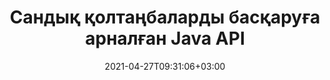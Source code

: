 ---
############################# Static ############################
layout: "product"
date: 2021-04-27T09:31:06+03:00
draft: false

product: "Signature"
product_tag: "signature"
platform: "Java"
platform_tag: "java"

############################# Head ############################
head_title: "Java цифрлық қолтаңба API, PDF Word Excel кескініне eSignature қосыңыз"
head_description: "Java цифрлық қолтаңба API. PDF, Microsoft Word, Excel электрондық кестелеріне, PowerPoint презентацияларына және кескін құжат пішімдеріне сандық қол қою үшін электрондық қолтаңба кітапханасы."

############################# Header ############################
title: "Сандық қолтаңбаларды басқаруға арналған Java API"
description: "Кескіндерге және сандық құжат файл пішімдеріне қол қоюға арналған Java қолданбаларында кескіннің, QR-кодтың, штрих-кодтың, метадеректердің, мәтіннің және мөрдің электрондық қолтаңбасын басқарыңыз."
button:
    enable: true

############################# SubMenu ############################
submenu:
    enable: true
    
    left:
        img_alt: "GroupDocs.Signature for Java"
        image: "https://www.groupdocs.cloud/templates/groupdocs/images/product-logos/groupdocs-signature-java.png"
        product: "GroupDocs.Signature"
        platform: "Java"

    middle:
        button:
            # button loop
            - link: "#overview"
              text: "Шолу"

            # button loop
            - link: "#features"
              text: "Ерекше өзгешеліктері"

            # button loop
            - link: "#support"
              text: "Қолдау"

            # button loop
            - link: "https://products.groupdocs.app/signature"
              text: "Тікелей демо"

            # button loop
            - link: "https://purchase.groupdocs.com/pricing/signature/java"
              text: "Баға белгілеу"

    right:
        link_download: "https://downloads.groupdocs.com/signature"
        link_learn: "https://docs.groupdocs.com/signature/java/"
        link_buy: "https://purchase.groupdocs.com"

############################# Overview ############################
overview:
    enable: true
    content: |
      GroupDocs.Signature for Java API ешқандай сыртқы бағдарламалық құралды орнатпай қолдау көрсетілетін пішімдердің сандық құжаттарына қол қою үшін электрондық қолтаңбалар функционалдығы бар Java қолданбаларын әзірлеуге көмектеседі. Ол кескін, штрих-код, QR-код, штамп, мәтін, оптикалық және метадеректер сияқты әртүрлі электрондық қолтаңбаларды өңдеу мен басқаруды қолдайды. Microsoft Office Word, PowerPoint презентациялары, Excel электрондық кестелері, кескіндер және PDF файлдары сияқты барлық электрондық бизнес құжаттарыңыз қолтаңба сипаттарын теңшеу арқылы цифрлық қол қоюға болады, мысалы: сіздің талаптарыңызға сай көлеңке, өлшемдер, туралау және т.б. Сандық қолтаңба кітапханасы қарапайым және жеңіл, ол жаңа немесе бұрыннан бар Java қолданбасында оңай біріктірілетін жалғыз DLL файлынан тұрады.  

      GroupDocs.Signature for Java API арқылы жүйеден барлық тіркелген сертификаттарды жүктей аласыз немесе қарапайым және кеңейтілген іздеу арқылы бар қолтаңбаларды таба аласыз. Құпия сөзбен қорғалған құжаттармен жұмыс істеу опциялары, ортақ қолтаңба сипаттарын (мәтін өлшемі, мөлдірлік, айналдыру, тексеру, қаріп сипаттары, түс опциялары, бет нөмірі, ен, жоғарғы, сол және т.б.) көрсету және әртүрлі eSignature түрлерін енгізуге қолдау көрсету оны сенімді етеді. Сандық құжаттарға арналған электрондық қолтаңбаларды басқару шешімі.  

      GroupDocs.Signature for Java барлық Java нұсқаларымен үйлесімді және Java орындалу уақытын іске қоса алатын танымал операциялық жүйелерді (Windows, Linux, MacOS) қолдайды.
    tabs:
      enable: true
      
      ## TAB ONE ##
      tab_one:
        description: |
          Бұл Java үшін GroupDocs.Signature мүмкіндіктеріне шолу:
      
        right:
          enable: true
          icon: "fab fa-html5"
          title: "Қолтаңба түрлері"
          content: |
            * Мәтіндік қолтаңба
            * Сурет қолтаңбасы
            * Цифрлық қолтаңбалар
            * QR-код қолтаңбасы
            * Штрих-код қолтаңбасы
            * Қолтаңба
            * Пішін өрісі Қолтаңбасы
      
      ## TAB TWO ##
      tab_two:
        description: |
          Java электрондық қолтаңбалау API төменде көрсетілгендей [құжат файл пішімдерін](https://docs.groupdocs.com/signature/java/supported-document-formats/) қолдайды.

        left:
          enable: true
          table:
            # table loop
            - title: "Microsoft Office"
              content: |
                * **Word:** DOC, DOCX, DOCM, DOT, DOTX, DOTM, RTF, TXT
                * **Excel:** XLS, XLSX, XLSM, XLSB, XLTM, XLT, XLTM, XLTX, XLAM, SXC, SpreadsheetML
                * **PowerPoint:** PPT, PPTX, PPS, PPSX, PPSM, POT, POTM, POTX, PPTM

        right:
          enable: true
          table:
            # table loop
            - title: "Images & Other Formats"
              content: |
                * **Суреттер**: JPG, BMP, PNG, TIFF, GIF, DCM, WEBP
                * **OpenDocument**: ODT, OTT, OTS, ODS, ODP, OTP, ODG
                * **Jpeg2000**: JP2, JPF, JPX, J2K, J2C, JPM
                * **Метафайлдар**: EMF, WMF, CMX
                * **Портативті**: PDF
                * **Масштабталатын векторлық графика**: CDR, SVG
                * **Adobe Photoshop**: PSD
                * **Басқалар**: DJVU

      ## TAB THREE ##
      tab_three:
        description: |
          GroupDocs.Signature for Java келесі операциялық жүйелерді, жақтауларды және пакет менеджерлерін қолдайды:
        
        left:
          enable: true
          table:
            # table loop
            - icon: "fab fa-windows"
              title: "Операциялық жүйелер"
              content: |
                * Microsoft Windows Desktop
                * Microsoft Windows Server
                * Linux
                * MacOS

            # table loop
            - icon: "fas fa-code"
              title: "Қолдау көрсетілетін жақтаулар"
              content: |
                * Java 7 (1.7) and above

        right:
          enable: true
          table:
            # table loop
            - icon: "fas fa-cogs"
              title: "Даму орталары"
              content: |
                * NetBeans
                * IntelliJ IDEA
                * Eclipse
            # table loop
            - icon: "fas fa-tools"
              title: "Құрастыруды автоматтандыру құралы"
              content: |
                * Maven

############################# Features ############################
features:
    enable: true
    title: "GroupDocs.Java мүмкіндіктеріне арналған қолтаңба"

    feature:
      # feature loop
      - icon: "fas fa-copy"
        content: "Қолдау көрсетілетін құжат форматтарынан электрондық қолтаңбаларды жасау, оқу, өзгерту, жасыру және жою"

      # feature loop
      - icon: "fas fa-eye"
        content: "Қол қойылған құжатқа ағыннан, салыстырмалы жолдан немесе абсолютті жолдан қатынасу"

      # feature loop
      - icon: "fas fa-bolt"
        content: "Мәтіндік қолтаңбаны құжаттарға, электрондық кестелерге, презентацияларға, кескіндерге және PDF файлдарына қолдану"
      
      # feature loop
      - icon: "fas fa-file-powerpoint"
        content: "PDF файлдарына мәтіндік қолтаңбаны аннотация, стикер, кескін ретінде қосыңыз, сонымен қатар стиль мен түсті конфигурациялаңыз"

      # feature loop
      - icon: "fas fa-code"
        content: "PDF құжатына, кескін файлына қол қойыңыз және әртүрлі файл пішімінде нәтиже алыңыз"

      # feature loop
      - icon: "fas fa-cloud"
        content: "Мәтіндік қолтаңбасы бар кескіндерге су белгісі ретінде сандық қол қою және мөлдірлікті қосу, eSignature-ге айналдыру"

      # feature loop
      - icon: "fas fa-remove-format"
        content: "Сандық сертификаттары бар Microsoft Word, Excel және PDF құжаттарына сертификаттарды іздеңіз және қол қойыңыз"

      # feature loop
      - icon: "fas fa-comment-slash"
        content: "Түпнұсқа мәтіндік су таңбалары бар мәтінді өңдеу құжат пішіміне қол қою"

      # feature loop
      - icon: "fas fa-location-arrow"
        content: "Word, слайд, ұяшық, PDF және кескін файлдарына қол қою үшін QR-кодты, штрих-кодты пайдаланыңыз"

      # feature loop
      - icon: "fas fa-border-all"
        content: "Қолдау көрсетілетін файл пішімдерін қорғау үшін мөртаңба қолтаңбаларын конфигурациялаңыз және қолданыңыз"

      # feature loop
      - icon: "fas fa-wrench"
        content: "Құжаттарға, электрондық кестелерге, презентацияларға, кескіндерге және PDF файлдарына кескін қолтаңбаларын орнату және тағайындау"

      # feature loop
      - icon: "fas fa-columns"
        content: "Қолтаңба сипаттарын конфигурациялаңыз, мысалы, Көру және сезіну, шеттер, туралау, т.б."

      # feature loop
      - icon: "fas fa-file-word"
        content: "Құпия сөзбен қорғалған құжатқа цифрлық қолтаңбаны қолданыңыз"

      # feature loop
      - icon: "fas fa-envelope"
        content: "Қолтаңба өңдегішін пайдаланып PDF құжаттарының мәтіндік тексеруін орындаңыз"

      # feature loop
      - icon: "fas fa-print"
        content: "Word, Cell, PDF құжаттарын .CER және .PFX сертификат контейнерлерімен сандық тексеру"

      # feature loop
      - icon: "fas fa-file-archive"
        content: "PDF мәтіндік қолтаңбалары үшін әртүрлі өлшем бірлік түрлерін (мысалы, миллиметр, пиксель, т.б.) көрсетіңіз"

      # feature loop
      - icon: "fas fa-lock"
        content: "Құжат ақпаратын файл немесе URL арқылы алу - PDF құжаттарына пішін өрісінің қолтаңбаларын қосыңыз"

      # feature loop
      - icon: "fas fa-file-code"
        content: "QR-кодқа пайдаланушы деректер нысанын, ендірілген VCard, электрондық пошта, EPC, MeCard немесе оқиға нысанын қосыңыз"
      
      # feature loop
      - icon: "fas fa-fill-drip"
        content: "Қолтаңбаларға әртүрлі щетка мәнерлерін қолданыңыз, мысалы, градиент, радиалды, қатты және текстуралы қылқалам"

      # feature loop
      - icon: "fas fa-file-excel"
        content: "FTP немесе Azure бұлттық қоймасында орналасқан құжатқа қол қою"

      # feature loop
      - icon: "fas fa-heading"
        content: "Құжаттар, слайдтар, кескіндер және PDF файлдары үшін кескіндер ішіне мәтінді туралауды орнатыңыз"

      # feature loop
      - icon: "fas fa-project-diagram"
        content: "PowerPoint презентация құжаттарын іздеу, тексеру және сандық қол қою"

      # feature loop
      - icon: "fas fa-cube"
        content: "Ұяшық құжаттарындағы пиксельдер мен мөртаңбалар үшін мәтінді орналастыру арқылы қолтаңбаны қойыңыз"

      # feature loop
      - icon: "fab fa-uncharted"
        content: "Дөңгеленген бұрыштары бар тіктөртбұрышты мөртаңбаны іске асыру"

       # feature loop
      - icon: "fab fa-uncharted"
        content: "Штрих-код пен QR-код қолтаңбаларын кескін деректерінің мазмұнымен кеңейтіңіз"

       # feature loop
      - icon: "fab fa-uncharted"
        content: "Қол қою және іздеу опцияларымен жұмыс істеу кезінде шифрланған метадеректер қолтаңбаларын қосыңыз"

       # feature loop
      - icon: "fab fa-uncharted"
        content: "Word, Excel және Presentations ішіндегі метадеректер қолтаңбаларына теңшелетін нысандарды ендіріңіз"

    more_feature:
      # more_feature_loop
      - title: "Электрондық қолтаңбаларды оңай конфигурациялаңыз және қолданыңыз"
        content: |
          GroupDocs.Signature for Java API интерфейсі eSignatures қолдау көрсетілетін құжат пішімдерін конфигурациялауға және қосуға мүмкіндік береді. Төменде PDF файлына мәтіндік қолтаңбаны қолдану қаншалықты қарапайым екенін көрсететін код мысалы берілген:

          ```java
          Signature signature = new Signature("sample.pdf");

          TextSignOptions options = new TextSignOptions("John Smith");
          // қол қою орнын орнату
          options.setLeft(100);
          options.setTop(100);
          
          // қолтаңба тіктөртбұрышын орнату
          options.setWidth(100);
          options.setHeight(30);

          // мәтін түсін және қаріпті орнатыңыз
          options.setForeColor(Color.RED);
          SignatureFont signatureFont = new SignatureFont();
          signatureFont.setSize(12);
          signatureFont.setFamilyName("Comic Sans MS");
          options.setFont(signatureFont);
          options.setSignatureImplementation(TextSignatureImplementation.Sticker)

          // файлға құжатқа қол қою
          signature.sign("sample_signed.pdf", options);
          ```

      # more_feature_loop
      - title: "eSignature үшін қолдау көрсетілетін штрих-кодты кодтау түрлері"
        content: |
          Java API үшін GroupDocs.Signature арқылы қолдау көрсетілетін файл пішімдері үшін штрих-код пен QR-код қолтаңбаларын қолдануға болады. GroupDocs.Signature for Java көптеген талаптарды қанағаттандыру үшін штрих-кодты кодтау түрлерінің кең ауқымын қолдайды. Қолдау көрсетілетін штрих-кодты кодтау түрлеріне мыналар кіреді: Code 11, Code 128, Code 16K/32, Databar кодтары, GS1 Codeblock, ISBN, ISMN, ISSN, ITF16, Pdf147, EAN8, EAN13, EAN14, UPCA, UPCE, ITF14, Code39, және Code39. Code39 Кеңейтілген.

          Сол сияқты GroupDocs.Signature for Java API API сізге QR, Aztec және Data Matrix сияқты QR-код түрлерін пайдалануға мүмкіндік береді. Қолдау көрсетілетін QR-код кодтау түрлеріне Ацтек, DataMatrix, GS1 DataMatrix және GS1 QR кіреді.

      # more_feature_loop
      - title: "Қолтаңбалар мен сертификаттарды іздеңіз"
        content: |
          GroupDocs.Signature for Java API арқылы сіз QR-код және штрих-код қолтаңбаларын кез келген құжаттан, презентациядан, электрондық кестеден, кескіннен, сондай-ақ PDF файлынан іздеуге және іздеу нәтижесін алуға болады. Сондай-ақ QR-код қолтаңбасымен қол қойылған құжаттардан реттелетін деректер нысанын іздеуге, сондай-ақ QR-кодпен қол қойылған құжаттардан стандартты VCard және электрондық пошта нысанын іздеуге болады. QR-код қолтаңбаларының шифрланған мәтінін тексеруге, сондай-ақ PDF құжаттарында метадеректер қолтаңбасын іздеуге де қолдау көрсетіледі. Words & Cells құжаттарының сандық қолтаңбалары үшін қосымша іздеу шарттарын қолданыңыз.  

          Іздеу опциясы сөздік құжаттар, слайдтар және электрондық кестелер үшін метадеректер қолтаңбасы үшін де қол жетімді, ал PDF құжаттары үшін пішін өрісінде іздеу қолжетімді.

      # more_feature_loop
      - title: "eSignature сипаттарын конфигурациялаңыз"
        content: |
          Соңғы пайдаланушылардың UX деңгейін жақсарту үшін GroupDocs.Signature for Java API оңай конфигурацияланатын көптеген сипаттарды қамтамасыз етеді. Сіз қаріп пен түс опцияларын (фон түсі, алдыңғы фон түсі, қалың, курсив, астын сызу, қаріптер тобы, қаріп өлшемі, т.б.), фон және жиек опцияларын (фон түсі, фон мөлдірлігі, жиек түсі, жиек сызық стилі, жиек салмағы, Шекараның мөлдірлігі, т.б.), Қолтаңба жиектері (сол, үстіңгі, ені, биіктігі, толтыру, т.б.) және кескіннің қолтаңба аймағын және қолтаңбаны туралауды орнату (көлденең туралау, тік туралау, т.б.).

############################# Support ############################
support:
    enable: true

############################# Solutions ############################
solutions:
    enable: true
    title: "GroupDocs.Signature басқа танымал әзірлеу орталары үшін құжаттарды қарау API интерфейстерін ұсынады"

    solution:
        # solution loop
        - img_alt: "GroupDocs.Signature for .NET"
          image: "https://www.groupdocs.cloud/templates/groupdocs/images/product-logos/groupdocs-signature-net.png"
          product: "GroupDocs.Signature"
          platform: ".NET"
          link: "/signature/net/"

############################# Back to top ###############################
back_to_top:
  enable: true
---